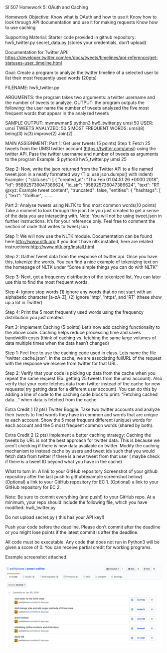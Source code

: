 
SI 507 
Homework 5: OAuth and Caching

Homework Objective:
Know what is OAuth and how to use it
Know how to look through API documentation and use it for making requests
Know how to use caching

Supporting Material:
Starter code provided in github repository: 
hw5_twitter.py
secret_data.py (stores your credentials, don’t upload)

Documentation for Twitter API: https://developer.twitter.com/en/docs/tweets/timelines/api-reference/get-statuses-user_timeline.html

Goal: Create a program to analyze the twitter timeline of a selected user to list their most frequently used words (20pts)

FILENAME: hw5_twitter.py

ARGUMENTS: the program takes two arguments: a twitter username and the number of tweets to analyze.
OUTPUT: the program outputs the following:
the user name
the number of tweets analyzed
the five most frequent words that appear in the analyzed tweets

SAMPLE OUTPUT:
mwnewman$ python3 hw5_twitter.py umsi 50
USER: umsi
TWEETS ANALYZED: 50
5 MOST FREQUENT WORDS: umsi(8) being(3) is(3) improve(2) Join(2) 

MAIN ASSIGNMENT:
Part 1: Get user tweets (5 points)
Step 1: Fetch 25 tweets from the UMSI twitter account (https://twitter.com/umsi) using the twitter API. Pass the twitter username and number of tweets as arguments to the program
Example: $ python3 hw5_twitter.py umsi 25

Step 2: Now, write the json returned from the Twitter API to a file named tweet.json in a neatly formatted way (Tip: use json.dumps() with indent)
Example:
{
    "statuses": [
        {
            "created_at": "Thu Feb 01 04:51:26 +0000 2018",
            "id": 958925736047386624,
            "id_str": "958925736047386624",
            "text": "RT @xyz: Example tweet content",
            "truncated": false,
            "entities": {
                "hashtags": [
                    {
                        "text": "GoBlue",
		.......


Part 2: Analyse tweets using NLTK to find most common words(10 points)
Take a moment to look through the json file you just created to get a sense of the data you are interacting with. 
Note: You will not be using tweet.json in further instructions. It’s for your reference only. Feel free to comment the section of code that writes to tweet.json

Step 1: We will now use the NLTK module. Documentation can be found here:http://www.nltk.org
If you don’t have nltk installed, here are related instructions:http://www.nltk.org/install.html

Step 2: Gather tweet data from the response of twitter api. Once you have this, tokenize the words. You can find a nice example of tokenizing text on the homepage of NLTK under “Some simple things you can do with NLTK”

Step 3: Next, get a frequency distribution of the tokenized list. You can later use this to find the most frequent words.

Step 4: Ignore stop words
(1) ignore any words that do not start with an alphabetic character [a-zA-Z], 
(2) ignore 'http', 'https', and 'RT' (these show up a lot in Twitter)

Step 4: Print the 5 most frequently used words using the frequency distribution you just created.

Part 3: Implement Caching (5 points)
Let’s now add caching functionality to the above code. Caching helps reduce processing time and saves bandwidth costs (think of caching vs. fetching the same large volumes of data multiple times when the data hasn’t changed)

Step 1: Feel free to use the caching code used in class. Lets name the file "twitter_cache.json". In the cache, we are associating fullURL of the request with the response we receive from twitter for that URL.

Step 2: Verify that your code is picking up data from the cache when you repeat the same request (Ex: getting 25 tweets from the umsi account). Also verify that your code fetches data from twitter instead of the cache for new requests( try getting data for a different user account).
You can do this by adding a line of code to the caching code block to print: “Fetching cached data...” when data is fetched from the cache.

Extra Credit 1 (2 pts)
Twitter Boggle: Take two twitter accounts and analyze their tweets to find words they have in common and words that are unique to each account. Show the 5 most frequent different (unique) words for each account and the 5 most frequent common words (shared by both).

Extra Credit 2 (2 pts)
Implement a better caching strategy: Caching the tweets by URL is not the best approach for twitter data. This is because we aren’t checking if there is new data available on twitter. Modify the caching mechanism to instead cache by users and tweet ids such that you would fetch data from twitter if there is a new tweet from that user ( maybe check if there is a tweet ID beyond what you have in the cache)

What to turn in:
A link to your GitHub repository 
Screenshot of your github repository after the last push to github(example screenshot below)
(Optional) a link to your GitHub repository for EC 1.
(Optional) a link to your GitHub repository for EC 2.

Note:
Be sure to commit everything (and push!) to your GitHub repo. At a minimum, your repo should include the following file, which you have modified:
hw5_twitter.py

Do not upload secret.py ( this has your API key!)

Push your code before the deadline. Please don’t commit after the deadline or you might lose points if the latest commit is after the deadline.

All code must be executable. Any code that does not run in Python3 will be given a score of 0.  You can receive partial credit for working programs. 

Example screenshot attached.

![Screen Shot](https://raw.githubusercontent.com/SI507-206-W18/507-hw05-oauth-and-caching/master/ScreenShot.png)

